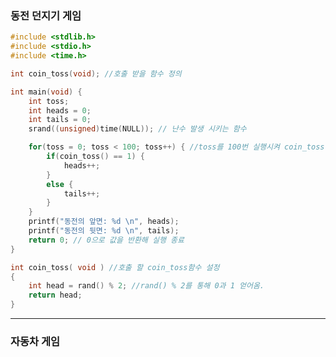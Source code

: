 ### 동전 던지기 게임

```c
#include <stdlib.h>
#include <stdio.h>
#include <time.h>

int coin_toss(void); //호출 받을 함수 정의

int main(void) {
    int toss;
    int heads = 0;
    int tails = 0;
    srand((unsigned)time(NULL)); // 난수 발생 시키는 함수

    for(toss = 0; toss < 100; toss++) { //toss를 100번 실행시켜 coin_toss()가 1이면 heads 증가, 그렇지 않으면 tails 증가
        if(coin_toss() == 1) {
            heads++;
        }
        else {
            tails++;
        }
    }
    printf("동전의 앞면: %d \n", heads);
    printf("동전의 뒷면: %d \n", tails);
    return 0; // 0으로 값을 반환해 실행 종료
}

int coin_toss( void ) //호출 할 coin_toss함수 설정
{
    int head = rand() % 2; //rand() % 2를 통해 0과 1 얻어옴.
    return head;
}
```
-------------------------------------------------------------------------------------------------------------------------

### 자동차 게임

```c
